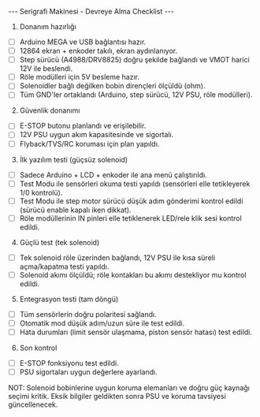 --- Serigrafi Makinesi - Devreye Alma Checklist ---

1) Donanım hazırlığı
- [ ] Arduino MEGA ve USB bağlantısı hazır.
- [ ] 12864 ekran + enkoder takılı, ekran aydınlanıyor.
- [ ] Step sürücü (A4988/DRV8825) doğru şekilde bağlandı ve VMOT harici 12V ile beslendi.
- [ ] Röle modülleri için 5V besleme hazır.
- [ ] Solenoidler bağlı değilken bobin dirençleri ölçüldü (ohm).
- [ ] Tüm GND'ler ortaklandı (Arduino, step sürücü, 12V PSU, röle modülleri).

2) Güvenlik donanımı
- [ ] E-STOP butonu planlandı ve erişilebilir.
- [ ] 12V PSU uygun akım kapasitesinde ve sigortalı.
- [ ] Flyback/TVS/RC koruması için plan yapıldı.

3) İlk yazılım testi (güçsüz solenoid)
- [ ] Sadece Arduino + LCD + enkoder ile ana menü çalıştırıldı.
- [ ] Test Modu ile sensörleri okuma testi yapıldı (sensörleri elle tetikleyerek 1/0 kontrolü).
- [ ] Test Modu ile step motor sürücü düşük adım gönderimi kontrol edildi (sürücü enable kapalı iken dikkat).
- [ ] Röle modüllerinin IN pinleri elle tetiklenerek LED/rele klik sesi kontrol edildi.

4) Güçlü test (tek solenoid)
- [ ] Tek solenoid röle üzerinden bağlandı, 12V PSU ile kısa süreli açma/kapatma testi yapıldı.
- [ ] Solenoid akımı ölçüldü; röle kontakları bu akımı destekliyor mu kontrol edildi.

5) Entegrasyon testi (tam döngü)
- [ ] Tüm sensörlerin doğru polaritesi sağlandı.
- [ ] Otomatik mod düşük adım/uzun süre ile test edildi.
- [ ] Hata durumları (limit sensör ulaşmama, piston sensör hatası) test edildi.

6) Son kontrol
- [ ] E-STOP fonksiyonu test edildi.
- [ ] PSU sigortaları uygun değerlere ayarlandı.

NOT: Solenoid bobinlerine uygun koruma elemanları ve doğru güç kaynağı seçimi kritik. Eksik bilgiler geldikten sonra PSU ve koruma tavsiyesi güncellenecek.
